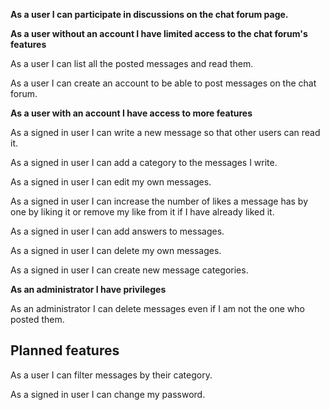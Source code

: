 **As a user I can participate in discussions on the chat forum page.**

**As a user without an account I have limited access to the chat forum's features**

As a user I can list all the posted messages and read them.

As a user I can create an account to be able to post messages on the chat forum.

**As a user with an account I have access to more features**

As a signed in user I can write a new message so that other users can read it.

As a signed in user I can add a category to the messages I write.

As a signed in user I can edit my own messages.

As a signed in user I can increase the number of likes a message has by one by liking it or remove my like from it if I have already liked it.

As a signed in user I can add answers to messages.

As a signed in user I can delete my own messages.

As a signed in user I can create new message categories.


**As an administrator I have privileges**

As an administrator I can delete messages even if I am not the one who posted them.

## Planned features

As a user I can filter messages by their category.

As a signed in user I can change my password.
